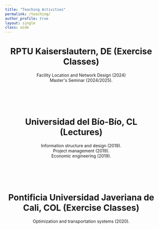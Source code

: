 ```yaml
---
title: "Teaching Activities"
permalink: /teaching/
author_profile: true
layout: single
class: wide
---
```


<header>
  <h1>RPTU Kaiserslautern, DE (Exercise Classes)</h1>
  
Facility Location and Network Design (2024)<br>
Master's Seminar (2024/2025).

</header>

<br>


<header>
  <h1>Universidad del Bío-Bío, CL (Lectures) </h1>
  Information structure and design (2019).<br>
  Project management (2019).<br>
  Economic engineering (2019).
</header>

<br>

<header>
  <h1>Pontificia Universidad Javeriana de Cali, COL (Exercise Classes)</h1>
  Optimization and transportation systems (2020).
  
</header>

